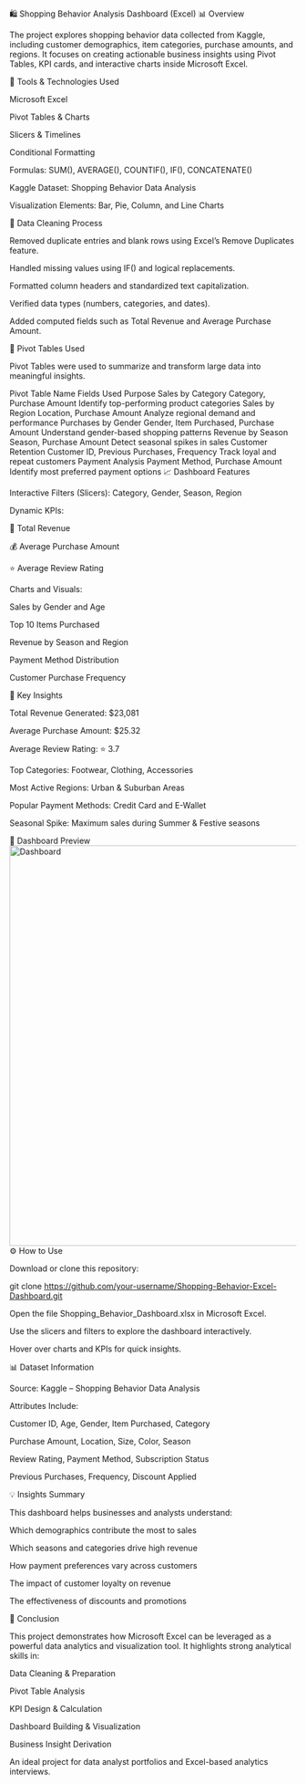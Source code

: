  🛍️ Shopping Behavior Analysis Dashboard (Excel)
📊 Overview

The project explores shopping behavior data collected from Kaggle, including customer demographics, item categories, purchase amounts, and regions.
It focuses on creating actionable business insights using Pivot Tables, KPI cards, and interactive charts inside Microsoft Excel.

🧩 Tools & Technologies Used

Microsoft Excel

Pivot Tables & Charts

Slicers & Timelines

Conditional Formatting

Formulas: SUM(), AVERAGE(), COUNTIF(), IF(), CONCATENATE()

Kaggle Dataset: Shopping Behavior Data Analysis

Visualization Elements: Bar, Pie, Column, and Line Charts

🧹 Data Cleaning Process

Removed duplicate entries and blank rows using Excel’s Remove Duplicates feature.

Handled missing values using IF() and logical replacements.

Formatted column headers and standardized text capitalization.

Verified data types (numbers, categories, and dates).

Added computed fields such as Total Revenue and Average Purchase Amount.

🧮 Pivot Tables Used

Pivot Tables were used to summarize and transform large data into meaningful insights.

Pivot Table Name	Fields Used	Purpose
Sales by Category	Category, Purchase Amount	Identify top-performing product categories
Sales by Region	Location, Purchase Amount	Analyze regional demand and performance
Purchases by Gender	Gender, Item Purchased, Purchase Amount	Understand gender-based shopping patterns
Revenue by Season	Season, Purchase Amount	Detect seasonal spikes in sales
Customer Retention	Customer ID, Previous Purchases, Frequency	Track loyal and repeat customers
Payment Analysis	Payment Method, Purchase Amount	Identify most preferred payment options
📈 Dashboard Features

Interactive Filters (Slicers): Category, Gender, Season, Region

Dynamic KPIs:

🧾 Total Revenue

💰 Average Purchase Amount

⭐ Average Review Rating

Charts and Visuals:

Sales by Gender and Age

Top 10 Items Purchased

Revenue by Season and Region

Payment Method Distribution

Customer Purchase Frequency

🎯 Key Insights

Total Revenue Generated: $23,081

Average Purchase Amount: $25.32

Average Review Rating: ⭐ 3.7

Top Categories: Footwear, Clothing, Accessories

Most Active Regions: Urban & Suburban Areas

Popular Payment Methods: Credit Card and E-Wallet

Seasonal Spike: Maximum sales during Summer & Festive seasons

📸 Dashboard Preview
<img width="1203" height="702" alt="Dashboard" src="https://github.com/user-attachments/assets/e752b015-639e-4134-9886-cd1d728c7101" />
⚙️ How to Use

Download or clone this repository:

git clone https://github.com/your-username/Shopping-Behavior-Excel-Dashboard.git


Open the file Shopping_Behavior_Dashboard.xlsx in Microsoft Excel.

Use the slicers and filters to explore the dashboard interactively.

Hover over charts and KPIs for quick insights.

📊 Dataset Information

Source: Kaggle – Shopping Behavior Data Analysis

Attributes Include:

Customer ID, Age, Gender, Item Purchased, Category

Purchase Amount, Location, Size, Color, Season

Review Rating, Payment Method, Subscription Status

Previous Purchases, Frequency, Discount Applied

💡 Insights Summary

This dashboard helps businesses and analysts understand:

Which demographics contribute the most to sales

Which seasons and categories drive high revenue

How payment preferences vary across customers

The impact of customer loyalty on revenue

The effectiveness of discounts and promotions

📢 Conclusion

This project demonstrates how Microsoft Excel can be leveraged as a powerful data analytics and visualization tool.
It highlights strong analytical skills in:

Data Cleaning & Preparation

Pivot Table Analysis

KPI Design & Calculation

Dashboard Building & Visualization

Business Insight Derivation

An ideal project for data analyst portfolios and Excel-based analytics interviews.
